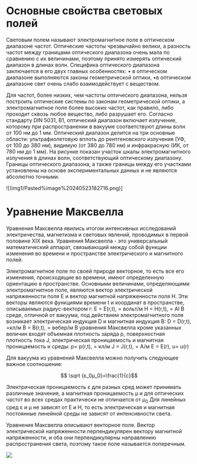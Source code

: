 # Основные свойства световых полей

Световым полем называют электромагнитное поле в оптическом
диапазоне частот. Оптические частоты чрезвычайно велики, а разность частот между границами оптического диапазона очень мала по сравнению с их величинами, поэтому принято измерять оптический диапазон в длинах волн. Специфика оптического диапазона заключается в его двух главных особенностях:
• в оптическом диапазоне выполняются законы геометрической оптики,
•в оптическом диапазоне свет очень слабо взаимодействует с веществом.

Для частот, более низких, чем частоты оптического диапазона, нельзя
построить оптические системы по законам геометрической оптики, а
электромагнитное поле более высоких частот, как правило, либо проходит
сквозь любое вещество, либо разрушает его.
Согласно стандарту DIN 5031, B1, оптический диапазон включает
излучение, которому при распространении в вакууме соответствуют длины
волн от 100 нм до 1 мм. Оптический диапазон делится на три основные
области: ультрафиолетовую вплоть до рентгеновского излучения (УФ, от
100 до 380 нм), видимую (от 380 до 780 нм) и инфракрасную (ИК, от 780 нм
до 1 мм).
На рисунке показан участок шкалы электромагнитного излучения в
длинах волн, соответствующий оптическому диапазону. Границы оптического
диапазона, а также границы между его участками установлены на основе
экспериментальных данных и не являются абсолютно точными.

![(img1/Pasted%image%20240523182716.png)]


# Уравнение Максвелла

Уравнения Максвелла явились итогом интенсивных исследований
электричества, магнетизма и световых явлений, проводимых в первой половине
XIX века. Уравнения Максвелла - это универсальный математический аппарат,
связывающий между собой функции изменения во времени и пространстве
электрического и магнитного полей.

Электромагнитное поле по своей природе векторное, то есть все его
изменения, происходящие во времени, имеют определенную ориентацию в
пространстве.
Основными величинами, определяющими электромагнитное поле,
являются вектор электрической напряженности поля E и вектор
магнитной напряженности поля Н. Эти векторы являются функциями
времени t и координат в пространстве, описываемых радиус-вектором r:
E = E(r,t), = вольт/м
H = H(r,t), = Al
В среде, отличной от вакуума, под действием электромагнитного поля
возникает электрическая индукция D и магнитная индукция В:
D = D(r,t), =кл/м
B = B(r,t), = вебер/м
В уравнения Максвелла кроме указанных величин входят объемная
плотность заряда р, поверхностная плотность тока J, электрическая
проницаемость и магнитная проницаемость и среды:
p= p(r,t), = кл/м
J = J(r,t), = A/м
E = E(r), u= u(r)

Для вакуума из уравнений Максвелла можно получить следующее важное соотношение: 

$$ \sqrt {ε_0μ_0}=\frac{1}{c}$$

Электрическая проницаемость ε для разных сред может принимать
различные значения, а магнитная проницаемость μ и для оптических частот во
всех средах практически не отличается от $μ_0$ Для линейных сред  ε и  μ не
зависят от Е и Н, то есть электрическая и магнитная постоянные линейной
среды не зависят от интенсивности света.

Уравнения Максвелла описывают векторное поле. Вектор электрической
напряженности перпендикулярен вектору магнитной напряженности, и оба они
перпендикулярны направлению распространения света, поэтому
такое поле называется поперечным.

![](img1/Pasted%image%20240523183700.png)
